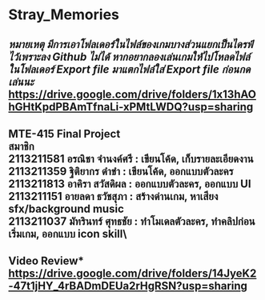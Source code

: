 # Stray_Memories
*****หมายเหตุ**
มีการเอาโฟลเดอร์ในไฟล์ของเกมบางส่วนแยกเป็นไดรฟ์ไว้เพราะลง Github ไม่ได้ หากอยากลองเล่นเกมให้ไปโหลดไฟล์ในโฟลเดอร์ Export file มาแตกไฟล์ใส่ Export file ก่อนกดเล่นนะ***\
https://drive.google.com/drive/folders/1x13hAOhGHtKpdPBAmTfnaLi-xPMtLWDQ?usp=sharing
-----------------------------------------
**MTE-415 Final Project**\
**สมาชิก**                         
2113211581  อรณิชา จำนงค์ศรี     :   เขียนโค้ด, เก็บรายละเอียดงาน\
2113211359 ฐิติยากร ดำขำ       :    เขียนโค้ด, ออกแบบตัวละคร\
2113211813 อาคิรา สวัสดิผล      :    ออกแบบตัวละคร, ออกแบบ UI\
2113211151  อายลดา ธวัชสุภา    :    สร้างด่านเกม, หาเสียง sfx/background music\
2113211037 มัทรินทร์ ศุทธชัย    :     ทำโมเดลตัวละคร, ทำคลิปก่อนเริ่มเกม, ออกแบบ icon skill\
-----------------------------------------
**Video Review***\
https://drive.google.com/drive/folders/14JyeK2-47t1jHY_4rBADmDEUa2rHgRSN?usp=sharing
-----------------------------------------

